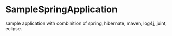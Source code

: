 SampleSpringApplication
=======================

sample application with combinition of spring, hibernate, maven, log4j, juint, eclipse. 
